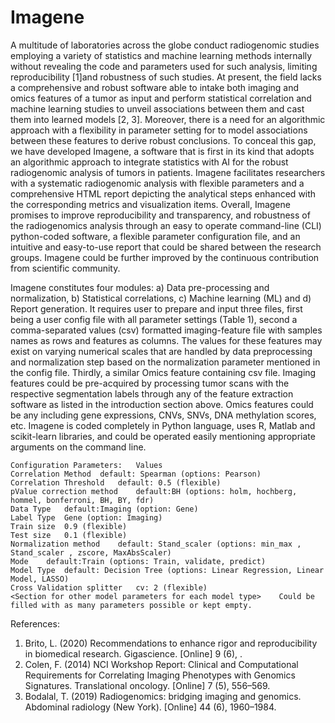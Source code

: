 # Imagene
A multitude of laboratories across the globe conduct radiogenomic studies employing a variety of statistics and machine learning methods internally without revealing the code and parameters used for such analysis, limiting reproducibility [1]and robustness of such studies.   At present, the field lacks a comprehensive and robust software able to intake both imaging and omics features of a tumor as input and perform statistical correlation and machine learning studies to unveil associations between them and cast them into learned models [2, 3]. Moreover, there is a need for an algorithmic approach with a flexibility in parameter setting for to model associations between these features to derive robust conclusions. To conceal this gap, we have developed Imagene, a software that is first in its kind that adopts an algorithmic approach to integrate statistics with AI for the robust radiogenomic analysis of tumors in patients. Imagene facilitates researchers with a systematic radiogenomic analysis  with flexible parameters and a comprehensive HTML report depicting the analytical steps enhanced with the corresponding metrics and visualization items. Overall, Imagene promises to improve reproducibility and transparency, and robustness of the radiogenomics analysis through an easy to operate command-line (CLI) python-coded software, a flexible parameter configuration file, and an intuitive and easy-to-use report that could be shared between the research groups. Imagene could be further improved by the continuous contribution from scientific community.

Imagene constitutes four modules: a) Data pre-processing and normalization, b) Statistical correlations, c) Machine learning (ML) and d) Report generation. It requires user to prepare and input three files, first being a user config file with all parameter settings (Table 1), second a comma-separated values (csv) formatted imaging-feature file with samples names as rows and features as columns. The values for these features may exist on varying numerical scales that are handled by data preprocessing and normalization step based on the normalization parameter mentioned in the config file. Thirdly, a similar Omics feature containing csv file. Imaging features could be pre-acquired by processing tumor scans with the respective segmentation labels through any of the feature extraction software as listed in the introduction section above. Omics features could be any including gene expressions, CNVs, SNVs, DNA methylation scores, etc. Imagene is coded completely in Python language, uses R, Matlab and scikit-learn libraries, and could be operated easily mentioning appropriate arguments on the command line.

    Configuration Parameters:	Values
    Correlation Method	default: Spearman (options: Pearson)
    Correlation Threshold	default: 0.5 (flexible)
    pValue correction method	default:BH (options: holm, hochberg, hommel, bonferroni, BH, BY, fdr)
    Data Type	default:Imaging (option: Gene)
    Label Type	Gene (option: Imaging)
    Train size	0.9 (flexible)
    Test size	0.1 (flexible)
    Normalization method	default: Stand_scaler (options: min_max , Stand_scaler , zscore, MaxAbsScaler)
    Mode	default:Train (options: Train, validate, predict)
    Model Type	default: Decision Tree (options: Linear Regression, Linear Model, LASSO)
    Cross Validation splitter	cv: 2 (flexible)
    <Section for other model parameters for each model type>	Could be filled with as many parameters possible or kept empty.
    
References:

1. Brito, L. (2020) Recommendations to enhance rigor and reproducibility in biomedical research. Gigascience. [Online] 9 (6), .
2. Colen, F. (2014) NCI Workshop Report: Clinical and Computational Requirements for Correlating Imaging Phenotypes with Genomics Signatures. Translational oncology. [Online] 7 (5), 556–569.
3. Bodalal, T. (2019) Radiogenomics: bridging imaging and genomics. Abdominal radiology (New York). [Online] 44 (6), 1960–1984.


